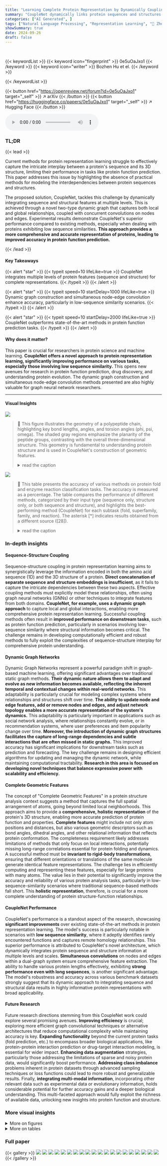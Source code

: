 ```yaml
---
title: "Learning Complete Protein Representation by Dynamically Coupling of Sequence and Structure"
summary: "CoupleNet dynamically links protein sequences and structures for improved representations, surpassing state-of-the-art methods in function prediction, particularly for uncommon proteins."
categories: ["AI Generated", ]
tags: ["Natural Language Processing", "Representation Learning", "🏢 Zhejiang University",]
showSummary: true
date: 2024-09-26
draft: false
---
```


<br>

{{< keywordList >}}
{{< keyword icon="fingerprint" >}} 0e5uOaJxo1 {{< /keyword >}}
{{< keyword icon="writer" >}} Bozhen Hu et el. {{< /keyword >}}
 
{{< /keywordList >}}

{{< button href="https://openreview.net/forum?id=0e5uOaJxo1" target="_self" >}}
↗ arXiv
{{< /button >}}
{{< button href="https://huggingface.co/papers/0e5uOaJxo1" target="_self" >}}
↗ Hugging Face
{{< /button >}}



<audio controls>
    <source src="https://ai-paper-reviewer.com/0e5uOaJxo1/podcast.wav" type="audio/wav">
    Your browser does not support the audio element.
</audio>


### TL;DR


{{< lead >}}

Current methods for protein representation learning struggle to effectively capture the intricate interplay between a protein's sequence and its 3D structure, limiting their performance in tasks like protein function prediction.  This paper addresses this issue by highlighting the absence of practical methods for modeling the interdependencies between protein sequences and structures.



The proposed solution, CoupleNet, tackles this challenge by dynamically integrating sequence and structural features at multiple levels. This is achieved through a novel two-type dynamic graph that captures both local and global relationships, coupled with concurrent convolutions on nodes and edges. Experimental results demonstrate CoupleNet's superior performance compared to existing methods, especially when dealing with proteins exhibiting low sequence similarities. **This approach provides a more comprehensive and accurate representation of proteins, leading to improved accuracy in protein function prediction.**

{{< /lead >}}


#### Key Takeaways

{{< alert "star" >}}
{{< typeit speed=10 lifeLike=true >}} CoupleNet integrates multiple levels of protein features (sequence and structure) for complete representations. {{< /typeit >}}
{{< /alert >}}

{{< alert "star" >}}
{{< typeit speed=10 startDelay=1000 lifeLike=true >}} Dynamic graph construction and simultaneous node-edge convolution enhance accuracy, particularly in low-sequence similarity scenarios. {{< /typeit >}}
{{< /alert >}}

{{< alert "star" >}}
{{< typeit speed=10 startDelay=2000 lifeLike=true >}} CoupleNet outperforms state-of-the-art methods in protein function prediction tasks. {{< /typeit >}}
{{< /alert >}}

#### Why does it matter?
This paper is crucial for researchers in protein science and machine learning.  **CoupleNet offers a novel approach to protein representation learning, significantly improving performance on various tasks, especially those involving low sequence similarity.** This opens new avenues for research in protein function prediction, drug discovery, and understanding protein evolution. The dynamic graph construction and simultaneous node-edge convolution methods presented are also highly valuable for graph neural network researchers. 

------
#### Visual Insights



![](https://ai-paper-reviewer.com/0e5uOaJxo1/figures_3_1.jpg)

> 🔼 This figure illustrates the geometry of a polypeptide chain, highlighting key bond lengths, angles, and torsion angles (phi, psi, omega).  The shaded gray regions emphasize the planarity of the peptide groups, contrasting with the overall three-dimensional structure.  This geometry is fundamental to understanding protein structure and is used in CoupleNet's construction of geometric features.
> <details>
> <summary>read the caption</summary>
> Figure 1: The polypeptide chain depicting the characteristic backbone bond lengths, angles, and torsion angles (Ψi, Φi, Ωi). The planar peptide groups are denoted as shaded gray regions, indicating that the peptide plane differs from the geometric plane calculated from 3D positions.
> </details>





![](https://ai-paper-reviewer.com/0e5uOaJxo1/tables_6_1.jpg)

> 🔼 This table presents the accuracy of various methods on protein fold and enzyme reaction classification tasks.  The accuracy is measured as a percentage.  The table compares the performance of different methods, categorized by their input type (sequence only, structure only, or both sequence and structure),  and highlights the best-performing method (CoupleNet) for each subtask (fold, superfamily, family, and reaction).  The asterisk [*] indicates results obtained from a different source ([28]).
> <details>
> <summary>read the caption</summary>
> Table 1: Accuracy (%) on fold classification and enzyme reaction classification. [*] denotes the results are taken from [28]. The best and suboptimal results are shown in bold and underline.
> </details>





### In-depth insights


#### Sequence-Structure Coupling
Sequence-structure coupling in protein representation learning aims to synergistically leverage the information encoded in both the amino acid sequence (1D) and the 3D structure of a protein.  **Direct concatenation of separate sequence and structure embeddings is insufficient**, as it fails to capture the intricate dependencies between these two aspects.  Effective coupling methods must explicitly model these relationships, often using graph neural networks (GNNs) or other techniques to integrate features from both domains.  **CoupleNet, for example, uses a dynamic graph approach** to capture local and global interactions, enabling more comprehensive protein representation learning.  Successful coupling methods often result in **improved performance on downstream tasks**, such as protein function prediction, particularly in scenarios involving low-sequence similarity where structural information becomes critical.  The challenge remains in developing computationally efficient and robust methods to fully exploit the complexities of sequence-structure interplay for comprehensive protein understanding.

#### Dynamic Graph Networks
Dynamic Graph Networks represent a powerful paradigm shift in graph-based machine learning, offering significant advantages over traditional static graph methods.  **Their dynamic nature allows them to adapt and evolve as new information becomes available, reflecting the inherent temporal and contextual changes within real-world networks.** This adaptability is particularly crucial for modeling complex systems where relationships and structures shift over time.  **The ability to update node and edge features, add or remove nodes and edges, and adjust network topology enables a more accurate representation of the system's dynamics.**  This adaptability is particularly important in applications such as social network analysis, where relationships constantly evolve, or in recommendation systems, where user preferences and item popularity change over time.  **Moreover, the introduction of dynamic graph structures facilitates the capture of long-range dependencies and subtle interactions that are often missed in static graphs.** This improved accuracy has significant implications for downstream tasks such as prediction and forecasting.  The key challenge remains in designing efficient algorithms for updating and managing the dynamic network, while maintaining computational tractability. **Research in this area is focused on developing novel techniques that balance expressive power with scalability and efficiency.**

#### Complete Geometric Features
The concept of "Complete Geometric Features" in a protein structure analysis context suggests a method that captures the full spatial arrangement of atoms, going beyond limited local neighborhoods.  This approach aims to provide a **comprehensive, holistic representation** of the protein's 3D structure, enabling more accurate prediction of protein function and properties.  **Complete features** might include not only atom positions and distances, but also various geometric descriptors such as bond angles, dihedral angles, and other relational information that reflects protein conformation.  The completeness requirement likely addresses limitations of methods that only focus on local interactions, potentially missing long-range correlations essential for protein folding and dynamics. A successful method must be **invariant to rigid-body transformations**, ensuring that different orientations or translations of the same molecule generate identical feature representations.  The challenge lies in efficiently computing and representing these features, especially for large proteins with many atoms.  The value lies in their potential to significantly improve the accuracy and reliability of various protein analysis tasks, particularly in low-sequence-similarity scenarios where traditional sequence-based methods fall short. This **holistic representation**, therefore, is crucial for a more complete understanding of protein structure-function relationships.

#### CoupleNet Performance
CoupleNet's performance is a standout aspect of the research, showcasing **significant improvements** over existing state-of-the-art methods in protein representation learning.  The model's success is particularly notable in scenarios with **low sequence similarity**, where it adeptly identifies rarely encountered functions and captures remote homology relationships.  This superior performance is attributed to CoupleNet's novel architecture, which dynamically integrates protein sequence and structure information at multiple levels and scales. **Simultaneous convolutions** on nodes and edges within a dual-graph system ensure comprehensive feature extraction. The ability to handle various protein lengths effectively, exhibiting **strong performance even with long sequences**, is another significant advantage. The model's robustness and accuracy across various benchmark datasets strongly suggest that its dynamic approach to integrating sequence and structural data results in highly informative protein representations with broad applicability.

#### Future Research
Future research directions stemming from this CoupleNet work could explore several promising avenues. **Improving efficiency** is crucial; exploring more efficient graph convolutional techniques or alternative architectures that reduce computational complexity while maintaining accuracy is key.  **Expanding functionality** beyond the current protein tasks (fold prediction, etc.) to encompass broader biological applications, like protein-protein interaction prediction or drug-target interaction modeling, is essential for wider impact.  **Enhancing data augmentation** strategies, particularly those addressing the limitations of sparse and noisy protein data, would significantly boost performance.  **Addressing class imbalance** problems inherent in protein datasets through advanced sampling techniques or loss functions could lead to more robust and generalizable results.  Finally, **integrating multi-modal information**, incorporating other relevant data such as experimental data or evolutionary information, holds considerable potential for further accuracy gains and a deeper biological understanding.  This multi-faceted approach would fully exploit the richness of available data, unlocking new insights into protein function and structure.


### More visual insights

<details>
<summary>More on figures
</summary>


![](https://ai-paper-reviewer.com/0e5uOaJxo1/figures_4_1.jpg)

> 🔼 CoupleNet processes protein sequences and 3D structures. It uses a two-type dynamic graph to capture local and global relationships between sequence and structure features. Node and edge convolutions are performed simultaneously to generate comprehensive protein embeddings. The dynamic graph changes based on network depth and distance relationships, improving the modeling of node-edge relationships. The framework produces complete representations at amino acid and backbone levels.
> <details>
> <summary>read the caption</summary>
> Figure 2: An illustration of CoupleNet. This framework processes protein sequences and structures to get complete geometries and properties used as graph node and edge features, where the sequential and structural graph is dynamically changed depending on their distance relationships and the network depth. Convolutions happen on the nodes and edges simultaneously to capture the relationships from the local to the global.
> </details>



![](https://ai-paper-reviewer.com/0e5uOaJxo1/figures_6_1.jpg)

> 🔼 This figure shows the relationship between the sequential distance and the spatial distance between amino acids in proteins using a violin plot.  The x-axis represents the sequential distance (i-j) between amino acid residues, indicating how far apart they are in the protein's sequence. The y-axis shows the spatial distance (dij,Ca) between the Ca atoms of these residues in the protein's 3D structure, indicating how far apart they are in space. The violin plot displays the distribution of spatial distances for each sequential distance, providing information about the range and frequency of spatial distances. The dashed red line connects the median spatial distance for each sequential distance. This visualization helps to understand how the spatial arrangement of amino acids in a protein's 3D structure relates to their linear order in the protein sequence.
> <details>
> <summary>read the caption</summary>
> Figure 3: The violin plot of the relationships of distances between sequence and structure on the GO term prediction dataset, the sequential distance ||i – j|| is from 1 to n-1, and the x-axis means sequential distance subtract one, the y-axis means dij, Ca. The dashed red line connects the median values.
> </details>



![](https://ai-paper-reviewer.com/0e5uOaJxo1/figures_8_1.jpg)

> 🔼 This figure shows the performance of CoupleNet on large and small proteins in terms of accuracy on various tasks. The x-axis shows the different tasks and the y-axis shows the percentage of proteins with sequence lengths above or below the mean for each task.  The red line represents the 50% mark. It visualizes how the performance of CoupleNet varies with protein length, showing higher accuracy for larger proteins in some tasks but not a significant correlation in others.
> <details>
> <summary>read the caption</summary>
> Figure 4: Percentage accumulation chart of results on large and small proteins. The vertical axis shows the percentage, where the red line indicates 50%.
> </details>



![](https://ai-paper-reviewer.com/0e5uOaJxo1/figures_13_1.jpg)

> 🔼 This figure demonstrates the relationship between protein sequences and their 3D structure. It highlights how co-evolved positions in a multiple sequence alignment (MSA) can be used to infer residue contacts, which in turn are used to predict the protein's 3D structure.  The colored residues in the MSA indicate the positions that coevolved, providing constraints for structure prediction.
> <details>
> <summary>read the caption</summary>
> Figure 5: Relationship between protein sequences and the structure of one protein in the alignment. The positions that coevolved are highlighted in red and light blue. Residues within these positions where changes occurred are shown in blue. Given such a MSA, one can infer correlations statistically found between two residues that these sequence positions are spatially adjacent, i.e., they are contacts [5]. The protein tertiary structure can be inferred from such contacts.
> </details>



![](https://ai-paper-reviewer.com/0e5uOaJxo1/figures_13_2.jpg)

> 🔼 This figure illustrates the difference between the primary and tertiary structures of a protein.  The primary structure shows the linear sequence of amino acids, represented by colored circles.  The tertiary structure depicts the 3D folded conformation of the protein, showing the spatial arrangement of atoms. The zoomed-in section shows the detail of the backbone atoms (Cα, C, N, O) and the side chains, which are variable and depend on the type of amino acid.
> <details>
> <summary>read the caption</summary>
> Figure 6: Illustration of protein sequence and structure. 1) The primary structure comprises n amino acids. 2) The tertiary structure with atom arrangement in Euclidean space is presented, where each atom has a specific 3D coordinate. Amino acids have fixed backbone atoms (Ca, C, N, O) and side-chain atoms that vary depending on the residue types.
> </details>



![](https://ai-paper-reviewer.com/0e5uOaJxo1/figures_14_1.jpg)

> 🔼 This figure shows the geometric features used in CoupleNet.  Panel (a) illustrates the local coordinate system (LCS) created for each residue using the C<sub>α</sub> atom positions of three consecutive residues.  The LCS is defined by vectors b<sub>i</sub> and n<sub>i</sub> calculated from the relative positions. Panel (b) shows the inter-residue geometries including distances (d<sub>ij,Cβ</sub>) and angles (ω<sub>ij</sub>, θ<sub>ij</sub>, ψ<sub>ij</sub>, φ<sub>ij</sub>, γ<sub>ji</sub>) between the backbone atoms of two residues (i and j).  These geometric features capture both local and global structural information.
> <details>
> <summary>read the caption</summary>
> Figure 7: Protein geometries. (a) The local coordinate system.  P<sub>i,Ca</sub> is the coordinate of C<sub>α</sub> in residue i. (b) Interresidue geometries including angles and distances, including the distance (d<sub>ij,Cβ</sub>), three dihedral angles (ω<sub>ij</sub>, θ<sub>ij</sub>, ψ<sub>ij</sub>) and two planar angles (φ<sub>ij</sub>, γ<sub>ji</sub>).
> </details>



![](https://ai-paper-reviewer.com/0e5uOaJxo1/figures_16_1.jpg)

> 🔼 This figure presents violin plots illustrating the relationship between sequence distance and spatial distance for three different datasets: protein fold classification, enzyme reaction classification, and EC number prediction.  Each violin plot shows the distribution of spatial distances (y-axis) for various sequence distances (x-axis). The red line represents the median spatial distance for each sequence distance, giving a visual representation of the trend.  The plots aim to demonstrate how the spatial proximity of amino acids in 3D space relates to their sequential distance in the protein sequence, offering insights into the complex interplay between protein sequence and structure.
> <details>
> <summary>read the caption</summary>
> Figure 8: The violin plot of the relationships of distances between sequence and structure on the fold and enzyme reaction classification and EC number prediction datasets.
> </details>



![](https://ai-paper-reviewer.com/0e5uOaJxo1/figures_18_1.jpg)

> 🔼 This figure shows violin plots illustrating the relationship between sequence distance and spatial distance for three different protein datasets: Fold, Enzyme Reaction, and EC Number prediction.  Each plot displays the distribution of spatial distances (y-axis) for various sequence distances (x-axis).  The plots reveal how the relationship between sequence and spatial distances varies across datasets, likely reflecting different structural organization patterns and constraints.
> <details>
> <summary>read the caption</summary>
> Figure 8: The violin plot of the relationships of distances between sequence and structure on the fold and enzyme reaction classification and EC number prediction datasets.
> </details>



</details>




<details>
<summary>More on tables
</summary>


![](https://ai-paper-reviewer.com/0e5uOaJxo1/tables_7_1.jpg)
> 🔼 This table presents the Fmax scores achieved by various methods on Gene Ontology (GO) term prediction and Enzyme Commission (EC) number prediction tasks.  The results are categorized by the type of input used (sequence only, structure only, or both sequence and structure).  The best and second-best performing methods are highlighted in bold and underlined, respectively.  The asterisk (*) indicates results that were obtained from a previous study (reference [28]).
> <details>
> <summary>read the caption</summary>
> Table 2: Fmax on GO term and EC number prediction. [*] means the results are taken from [28]. The best and suboptimal results are shown in bold and underline.
> </details>

![](https://ai-paper-reviewer.com/0e5uOaJxo1/tables_8_1.jpg)
> 🔼 This table presents the results of ablation experiments on the CoupleNet model. It shows the performance of the full CoupleNet model and several variants where either the sequence information, the 3D structure information, or specific geometric features (backbone torsion angles or inter-residue geometries) are removed.  The results are evaluated across various protein tasks, including fold classification, enzyme reaction classification, and gene ontology (GO) term prediction, allowing assessment of the contribution of different data modalities and features to overall model performance.
> <details>
> <summary>read the caption</summary>
> Table 3: Ablation of CoupleNet, we compare it with the base model, CoupleNetaa, and the models removing the sequence (w/o sequence), structure, or related geometries.
> </details>

![](https://ai-paper-reviewer.com/0e5uOaJxo1/tables_15_1.jpg)
> 🔼 This table presents the accuracy results of different methods on protein fold classification and enzyme reaction classification tasks.  The methods are categorized by the type of input data they use (sequence, structure, or both).  The table shows the accuracy for each task and for different levels of granularity (Fold, SuperFamily, Family, Reaction). The best and second-best performing methods are highlighted.
> <details>
> <summary>read the caption</summary>
> Table 1: Accuracy (%) on fold classification and enzyme reaction classification. [*] denotes the results are taken from [28]. The best and suboptimal results are shown in bold and underline.
> </details>

![](https://ai-paper-reviewer.com/0e5uOaJxo1/tables_15_2.jpg)
> 🔼 This table provides the hyperparameter settings used for training the CoupleNet model on different tasks.  The hyperparameters listed are batch size and epoch, both of which are crucial for model training. Different settings were employed for the Fold, Enzyme Reaction, GO, and EC tasks, indicating task-specific optimization strategies.
> <details>
> <summary>read the caption</summary>
> Table 5: More details of training setup
> </details>

![](https://ai-paper-reviewer.com/0e5uOaJxo1/tables_18_1.jpg)
> 🔼 This table presents the accuracy of different methods on protein fold classification and enzyme reaction classification tasks.  It compares the performance of various methods, including ResNet, Transformer, 3DCNN_MQA, IEConv, GraphQA, GVP, ProNet, GearNet, and CDConv, against the proposed CoupleNet model.  The results are categorized by input type (sequence, structure, or both) and broken down further by specific classification tasks (fold, superfamily, family, and reaction).  The best performing model in each category is highlighted in bold, and the second-best is underlined.
> <details>
> <summary>read the caption</summary>
> Table 1: Accuracy (%) on fold classification and enzyme reaction classification. [*] denotes the results are taken from [28]. The best and suboptimal results are shown in bold and underline.
> </details>

</details>




### Full paper

{{< gallery >}}
<img src="https://ai-paper-reviewer.com/0e5uOaJxo1/1.png" class="grid-w50 md:grid-w33 xl:grid-w25" />
<img src="https://ai-paper-reviewer.com/0e5uOaJxo1/2.png" class="grid-w50 md:grid-w33 xl:grid-w25" />
<img src="https://ai-paper-reviewer.com/0e5uOaJxo1/3.png" class="grid-w50 md:grid-w33 xl:grid-w25" />
<img src="https://ai-paper-reviewer.com/0e5uOaJxo1/4.png" class="grid-w50 md:grid-w33 xl:grid-w25" />
<img src="https://ai-paper-reviewer.com/0e5uOaJxo1/5.png" class="grid-w50 md:grid-w33 xl:grid-w25" />
<img src="https://ai-paper-reviewer.com/0e5uOaJxo1/6.png" class="grid-w50 md:grid-w33 xl:grid-w25" />
<img src="https://ai-paper-reviewer.com/0e5uOaJxo1/7.png" class="grid-w50 md:grid-w33 xl:grid-w25" />
<img src="https://ai-paper-reviewer.com/0e5uOaJxo1/8.png" class="grid-w50 md:grid-w33 xl:grid-w25" />
<img src="https://ai-paper-reviewer.com/0e5uOaJxo1/9.png" class="grid-w50 md:grid-w33 xl:grid-w25" />
<img src="https://ai-paper-reviewer.com/0e5uOaJxo1/10.png" class="grid-w50 md:grid-w33 xl:grid-w25" />
<img src="https://ai-paper-reviewer.com/0e5uOaJxo1/11.png" class="grid-w50 md:grid-w33 xl:grid-w25" />
<img src="https://ai-paper-reviewer.com/0e5uOaJxo1/12.png" class="grid-w50 md:grid-w33 xl:grid-w25" />
<img src="https://ai-paper-reviewer.com/0e5uOaJxo1/13.png" class="grid-w50 md:grid-w33 xl:grid-w25" />
<img src="https://ai-paper-reviewer.com/0e5uOaJxo1/14.png" class="grid-w50 md:grid-w33 xl:grid-w25" />
<img src="https://ai-paper-reviewer.com/0e5uOaJxo1/15.png" class="grid-w50 md:grid-w33 xl:grid-w25" />
<img src="https://ai-paper-reviewer.com/0e5uOaJxo1/16.png" class="grid-w50 md:grid-w33 xl:grid-w25" />
<img src="https://ai-paper-reviewer.com/0e5uOaJxo1/17.png" class="grid-w50 md:grid-w33 xl:grid-w25" />
<img src="https://ai-paper-reviewer.com/0e5uOaJxo1/18.png" class="grid-w50 md:grid-w33 xl:grid-w25" />
<img src="https://ai-paper-reviewer.com/0e5uOaJxo1/19.png" class="grid-w50 md:grid-w33 xl:grid-w25" />
<img src="https://ai-paper-reviewer.com/0e5uOaJxo1/20.png" class="grid-w50 md:grid-w33 xl:grid-w25" />
{{< /gallery >}}